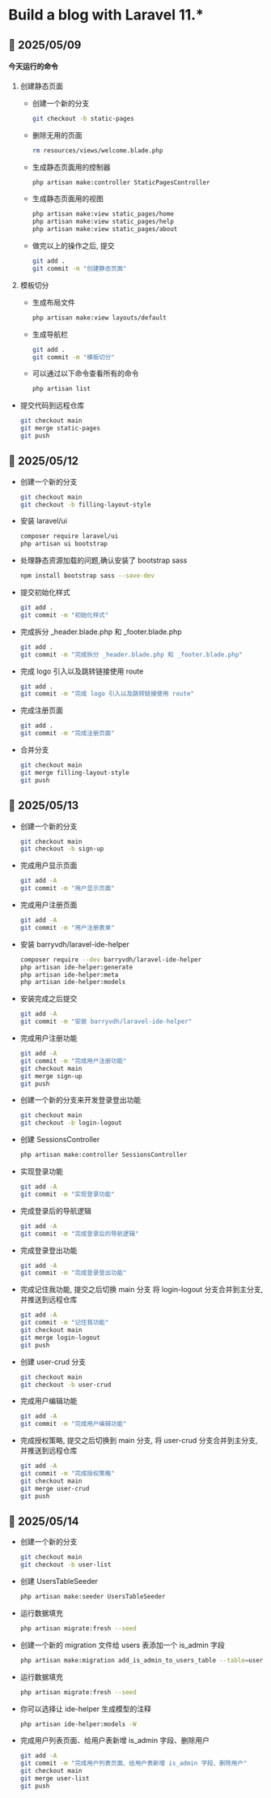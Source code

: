 # Build a blog with Laravel 11.*

## 📅 2025/05/09

#### 今天运行的命令

1. 创建静态页面

    - 创建一个新的分支
        ```bash
        git checkout -b static-pages
        ```

    - 删除无用的页面
        ```bash
        rm resources/views/welcome.blade.php
        ```

    - 生成静态页面用的控制器
        ```bash
        php artisan make:controller StaticPagesController
        ```
    - 生成静态页面用的视图
        ```bash
        php artisan make:view static_pages/home
        php artisan make:view static_pages/help
        php artisan make:view static_pages/about
        ```
    - 做完以上的操作之后, 提交
        ```bash
        git add .
        git commit -m "创建静态页面"
        ```

2. 模板切分

    - 生成布局文件
        ```bash
        php artisan make:view layouts/default
        ```
    - 生成导航栏
        ```bash
        git add .
        git commit -m "模板切分"
        ```
    - 可以通过以下命令查看所有的命令
        ```bash
        php artisan list
        ```

- 提交代码到远程仓库
    ```bash
    git checkout main
    git merge static-pages
    git push
    ```

## 📅 2025/05/12

- 创建一个新的分支
    ```bash
    git checkout main
    git checkout -b filling-layout-style
    ```
- 安装 laravel/ui
    ```bash
    composer require laravel/ui
    php artisan ui bootstrap
    ```

- 处理静态资源加载的问题,确认安装了 bootstrap sass
    ```bash
    npm install bootstrap sass --save-dev
    ```

- 提交初始化样式
    ```bash
    git add .
    git commit -m "初始化样式"
    ```

- 完成拆分 _header.blade.php 和 _footer.blade.php
    ```bash
    git add .
    git commit -m "完成拆分 _header.blade.php 和 _footer.blade.php"
    ```

- 完成 logo 引入以及跳转链接使用 route
    ```bash
    git add .
    git commit -m "完成 logo 引入以及跳转链接使用 route"
    ```

- 完成注册页面
    ```bash
    git add .
    git commit -m "完成注册页面"
    ```

- 合并分支
    ```bash
    git checkout main
    git merge filling-layout-style
    git push
    ```

## 📅 2025/05/13

- 创建一个新的分支
    ```bash
    git checkout main
    git checkout -b sign-up
    ```

- 完成用户显示页面
    ```bash
    git add -A
    git commit -m "用户显示页面"
    ```

- 完成用户注册页面
    ```bash
    git add -A
    git commit -m "用户注册表单"
    ```

- 安装 barryvdh/laravel-ide-helper
    ```bash
    composer require --dev barryvdh/laravel-ide-helper
    php artisan ide-helper:generate
    php artisan ide-helper:meta
    php artisan ide-helper:models
    ```

- 安装完成之后提交
    ```bash
    git add -A
    git commit -m "安装 barryvdh/laravel-ide-helper"
    ```

- 完成用户注册功能
    ```bash
    git add -A
    git commit -m "完成用户注册功能"
    git checkout main
    git merge sign-up
    git push
    ```

- 创建一个新的分支来开发登录登出功能
    ```bash
    git checkout main
    git checkout -b login-logout
    ```

- 创建 SessionsController
    ```bash
    php artisan make:controller SessionsController
    ```
- 实现登录功能
    ```bash
    git add -A
    git commit -m "实现登录功能"
    ```
- 完成登录后的导航逻辑
    ```bash
    git add -A
    git commit -m "完成登录后的导航逻辑"
    ```

- 完成登录登出功能
    ```bash
    git add -A
    git commit -m "完成登录登出功能"
    ```

- 完成记住我功能, 提交之后切换 main 分支 将 login-logout 分支合并到主分支, 并推送到远程仓库
    ```bash
    git add -A
    git commit -m "记住我功能"
    git checkout main
    git merge login-logout
    git push
    ```

- 创建 user-crud 分支
    ```bash
    git checkout main
    git checkout -b user-crud
    ```

- 完成用户编辑功能
    ```bash
    git add -A
    git commit -m "完成用户编辑功能"
    ```

- 完成授权策略, 提交之后切换到 main 分支, 将 user-crud 分支合并到主分支, 并推送到远程仓库
    ```bash
    git add -A
    git commit -m "完成授权策略"
    git checkout main
    git merge user-crud
    git push
    ```

## 📅 2025/05/14

- 创建一个新的分支
    ```bash
    git checkout main
    git checkout -b user-list
    ```

- 创建 UsersTableSeeder
    ```bash
    php artisan make:seeder UsersTableSeeder
    ```
- 运行数据填充
    ```bash
    php artisan migrate:fresh --seed
    ```
  
- 创建一个新的 migration 文件给 users 表添加一个 is_admin 字段
    ```bash
    php artisan make:migration add_is_admin_to_users_table --table=users
    ```
  
- 运行数据填充
    ```bash
    php artisan migrate:fresh --seed
    ```
  
- 你可以选择让 ide-helper 生成模型的注释
    ```bash
    php artisan ide-helper:models -W
    ```
  
- 完成用户列表页面、给用户表新增 is_admin 字段、删除用户
    ```bash
    git add -A
    git commit -m "完成用户列表页面、给用户表新增 is_admin 字段、删除用户"
    git checkout main
    git merge user-list
    git push
    ```
